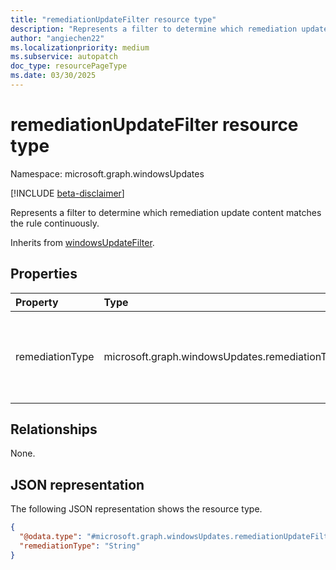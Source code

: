 ```yaml
---
title: "remediationUpdateFilter resource type"
description: "Represents a filter to determine which remediation update content matches the rule continuously."
author: "angiechen22"
ms.localizationpriority: medium
ms.subservice: autopatch
doc_type: resourcePageType
ms.date: 03/30/2025
---
```


# remediationUpdateFilter resource type

Namespace: microsoft.graph.windowsUpdates

[!INCLUDE [beta-disclaimer](../../includes/beta-disclaimer.md)]

Represents a filter to determine which remediation update content matches the rule continuously.

Inherits from [windowsUpdateFilter](../resources/windowsupdates-windowsupdatefilter.md).

## Properties

|Property|Type|Description|
|:---|:---|:---|
|remediationType|microsoft.graph.windowsUpdates.remediationType|The type of remediation content that is offered to the device. Possible values are: `inPlaceUpgrade`, `unknownFutureValue`.|

## Relationships
None.

## JSON representation
The following JSON representation shows the resource type.
<!-- {
  "blockType": "resource",
  "@odata.type": "microsoft.graph.windowsUpdates.remediationUpdateFilter",
  "remediationType": "microsoft.graph.windowsUpdates.remediationType"
}
-->
``` json
{
  "@odata.type": "#microsoft.graph.windowsUpdates.remediationUpdateFilter",
  "remediationType": "String"
}
```

